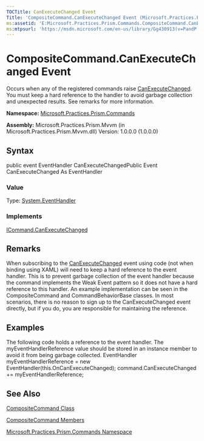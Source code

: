 ```yaml
---
TOCTitle: CanExecuteChanged Event
Title: 'CompositeCommand.CanExecuteChanged Event (Microsoft.Practices.Prism.Commands)'
ms:assetid: 'E:Microsoft.Practices.Prism.Commands.CompositeCommand.CanExecuteChanged'
ms:mtpsurl: 'https://msdn.microsoft.com/en-us/library/Gg430913(v=PandP.50)'
---
```



# CompositeCommand.CanExecuteChanged Event

Occurs when any of the registered commands raise [CanExecuteChanged](http://msdn.microsoft.com/en-us/library/ms523106). You must keep a hard reference to the handler to avoid garbage collection and unexpected results. See remarks for more information.

**Namespace:** [Microsoft.Practices.Prism.Commands](https://msdn.microsoft.com/library/microsoft.practices.prism.commands)
**Assembly:** Microsoft.Practices.Prism.Mvvm (in Microsoft.Practices.Prism.Mvvm.dll) Version: 1.0.0.0 (1.0.0.0)

## Syntax

public event EventHandler CanExecuteChangedPublic Event CanExecuteChanged As EventHandler
### Value

Type: [System.EventHandler](http://msdn.microsoft.com/en-us/library/xhb70ccc)
### Implements

[ICommand.CanExecuteChanged](http://msdn.microsoft.com/en-us/library/ms523106)

## Remarks

 When subscribing to the [CanExecuteChanged](http://msdn.microsoft.com/en-us/library/ms523106) event using code (not when binding using XAML) will need to keep a hard reference to the event handler. This is to prevent garbage collection of the event handler because the command implements the Weak Event pattern so it does not have a hard reference to this handler. An example implementation can be seen in the CompositeCommand and CommandBehaviorBase classes. In most scenarios, there is no reason to sign up to the CanExecuteChanged event directly, but if you do, you are responsible for maintaining the reference.

## Examples

<span id="exampleToggle"></span> The following code holds a reference to the event handler. The myEventHandlerReference value should be stored in an instance member to avoid it from being garbage collected. EventHandler myEventHandlerReference = new EventHandler(this.OnCanExecuteChanged); command.CanExecuteChanged += myEventHandlerReference;

## See Also

[CompositeCommand Class](https://msdn.microsoft.com/library/microsoft.practices.prism.commands.compositecommand)

[CompositeCommand Members](https://msdn.microsoft.com/allmembers.t:microsoft.practices.prism.commands.compositecommand)

[Microsoft.Practices.Prism.Commands Namespace](https://msdn.microsoft.com/library/microsoft.practices.prism.commands)
